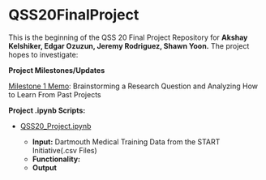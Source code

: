 # QSS20FinalProject

This is the beginning of the QSS 20 Final Project Repository for **Akshay Kelshiker, Edgar Ozuzun, Jeremy Rodriguez, Shawn Yoon.** The project hopes to investigate: 



**Project Milestones/Updates**

[Milestone 1 Memo](https://www.overleaf.com/project/63e91fdcd0b1390c7f3f912b): Brainstorming a Research Question and Analyzing How to Learn From Past Projects

**Project .ipynb Scripts:**

* [QSS20_Project.ipynb](https://colab.research.google.com/drive/1OLy87ASGkwFgVeCIRoFAAfAPg2d2YWnk?usp=sharing)

    * **Input:** Dartmouth Medical Training Data from the START Initiative(.csv Files)
    * **Functionality:**
    * **Output**
